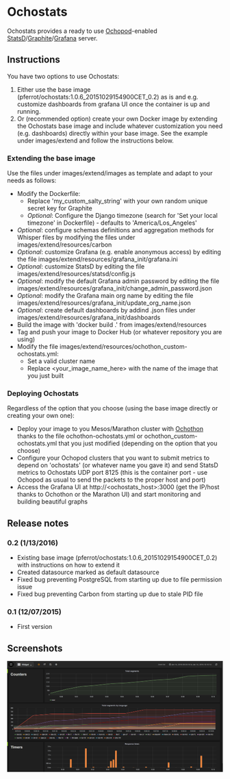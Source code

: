 # Ochostats

Ochostats provides a ready to use <a href="https://github.com/autodesk-cloud/ochopod" target="_blank">Ochopod</a>-enabled <a href="https://github.com/etsy/statsd" target="_blank">StatsD</a>/<a href="http://graphite.readthedocs.org" target="_blank">Graphite</a>/<a href="http://grafana.org" target="_blank">Grafana</a> server.

## Instructions

You have two options to use Ochostats:
<ol>
<li>Either use the base image (pferrot/ochostats:1.0.6_20151029154900CET_0.2) as is and e.g. customize dashboards from grafana UI once the container is up and running.</li>
<li>Or (recommended option) create your own Docker image by extending the Ochostats base image and include whatever customization you need (e.g. dashboards) directly within your base image. See the example under images/extend and follow the instructions below.</li>
</ol>

### Extending the base image

Use the files under images/extend/images as template and adapt to your needs as follows:
- Modify the Dockerfile:
  - Replace 'my_custom_salty_string' with your own random unique secret key for Graphite
  - *Optional*: Configure the Django timezone (search for 'Set your local timezone' in Dockerfile) - defaults to 'America/Los_Angeles'
- *Optional*: configure schemas definitions and aggregation methods for Whisper files by modifying the files under images/extend/resources/carbon
- *Optional*: customize Grafana (e.g. enable anonymous access) by editing the file images/extend/resources/grafana_init/grafana.ini
- *Optional*: customize StatsD by editing the file images/extend/resources/statsd/config.js
- *Optional*: modify the default Grafana admin password by editing the file images/extend/resources/grafana_init/change_admin_password.json
- *Optional*: modify the Grafana main org name by editing the file images/extend/resources/grafana_init/update_org_name.json
- *Optional*: create default dashboards by addind .json files under images/extend/resources/grafana_init/dashboards
- Build the image with 'docker build .' from images/extend/resources
- Tag and push your image to Docker Hub (or whatever repository you are using)
- Modify the file images/extend/resources/ochothon_custom-ochostats.yml:
  - Set a valid cluster name
  - Replace &lt;your_image_name_here&gt; with the name of the image that you just built

### Deploying Ochostats

Regardless of the option that you choose (using the base image directly or creating your own one):
- Deploy your image to you Mesos/Marathon cluster with <a href="https://github.com/autodesk-cloud/ochothon" target="_blank">Ochothon</a> thanks to the file ochothon-ochostats.yml or ochothon_custom-ochostats.yml that you just modified (depending on the option that you choose)
- Configure your Ochopod clusters that you want to submit metrics to depend on 'ochostats' (or whatever name you gave it) and send StatsD metrics to Ochostats UDP port 8125 (this is the container port - use Ochopod as usual to send the packets to the proper host and port)
- Access the Grafana UI at http://&lt;ochostats_host&gt;:3000 (get the IP/host thanks to Ochothon or the Marathon UI) and start monitoring and building beautiful graphs
  
## Release notes

### 0.2 (1/13/2016)
- Existing base image (pferrot/ochostats:1.0.6_20151029154900CET_0.2) with instructions on how to extend it
- Created datasource marked as default datasource
- Fixed bug preventing PostgreSQL from starting up due to file permission issue
- Fixed bug preventing Carbon from starting up due to stale PID file

### 0.1 (12/07/2015)
- First version

## Screenshots 
![Grafana](grafana.png)